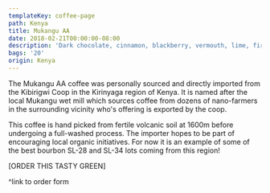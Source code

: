 ```yaml
---
templateKey: coffee-page
path: Kenya
title: Mukangu AA
date: 2018-02-21T00:00:00-08:00
description: 'Dark chocolate, cinnamon, blackberry, vermouth, lime, firm body.'
bags: '20'
origin: Kenya
---
```

The Mukangu AA coffee was personally sourced and directly imported from the Kibirigwi Coop in the Kirinyaga region of Kenya. It is named after the local Mukangu wet mill which sources coffee from dozens of nano-farmers in the surrounding vicinity who's offering is exported by the coop.

This coffee is hand picked from fertile volcanic soil at 1600m before undergoing a full-washed process. The importer hopes to be part of encouraging local organic initiatives. For now it is an example of some of the best bourbon SL-28 and SL-34 lots coming from this region!

\[ORDER THIS TASTY GREEN]

^link to order form
